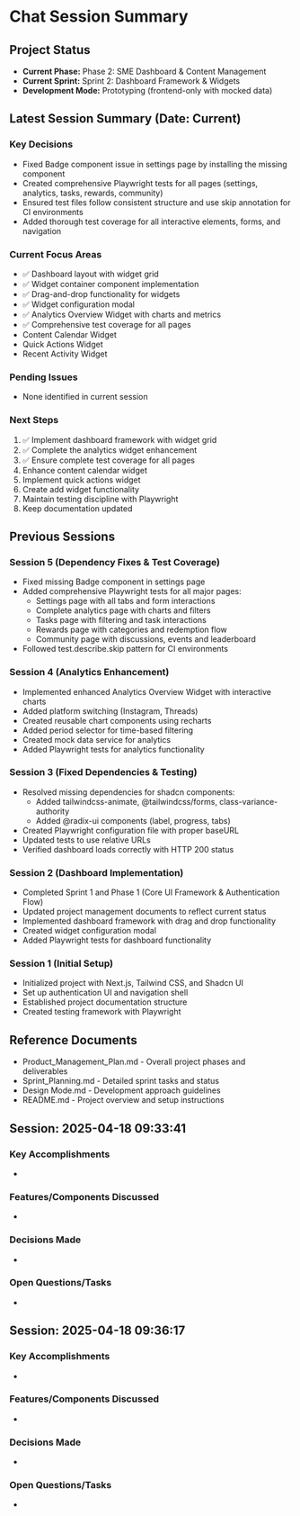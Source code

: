 # Chat Session Summary

## Project Status

- **Current Phase:** Phase 2: SME Dashboard & Content Management
- **Current Sprint:** Sprint 2: Dashboard Framework & Widgets
- **Development Mode:** Prototyping (frontend-only with mocked data)

## Latest Session Summary (Date: Current)

### Key Decisions
- Fixed Badge component issue in settings page by installing the missing component
- Created comprehensive Playwright tests for all pages (settings, analytics, tasks, rewards, community)
- Ensured test files follow consistent structure and use skip annotation for CI environments
- Added thorough test coverage for all interactive elements, forms, and navigation

### Current Focus Areas
- ✅ Dashboard layout with widget grid
- ✅ Widget container component implementation
- ✅ Drag-and-drop functionality for widgets
- ✅ Widget configuration modal
- ✅ Analytics Overview Widget with charts and metrics
- ✅ Comprehensive test coverage for all pages
- Content Calendar Widget 
- Quick Actions Widget
- Recent Activity Widget

### Pending Issues
- None identified in current session

### Next Steps
1. ✅ Implement dashboard framework with widget grid
2. ✅ Complete the analytics widget enhancement
3. ✅ Ensure complete test coverage for all pages
4. Enhance content calendar widget
5. Implement quick actions widget
6. Create add widget functionality
7. Maintain testing discipline with Playwright
8. Keep documentation updated

## Previous Sessions

### Session 5 (Dependency Fixes & Test Coverage)
- Fixed missing Badge component in settings page
- Added comprehensive Playwright tests for all major pages:
  - Settings page with all tabs and form interactions
  - Complete analytics page with charts and filters
  - Tasks page with filtering and task interactions
  - Rewards page with categories and redemption flow
  - Community page with discussions, events and leaderboard
- Followed test.describe.skip pattern for CI environments

### Session 4 (Analytics Enhancement)
- Implemented enhanced Analytics Overview Widget with interactive charts
- Added platform switching (Instagram, Threads)
- Created reusable chart components using recharts
- Added period selector for time-based filtering
- Created mock data service for analytics
- Added Playwright tests for analytics functionality

### Session 3 (Fixed Dependencies & Testing)
- Resolved missing dependencies for shadcn components:
  - Added tailwindcss-animate, @tailwindcss/forms, class-variance-authority
  - Added @radix-ui components (label, progress, tabs)
- Created Playwright configuration file with proper baseURL
- Updated tests to use relative URLs
- Verified dashboard loads correctly with HTTP 200 status

### Session 2 (Dashboard Implementation)
- Completed Sprint 1 and Phase 1 (Core UI Framework & Authentication Flow)
- Updated project management documents to reflect current status
- Implemented dashboard framework with drag and drop functionality
- Created widget configuration modal
- Added Playwright tests for dashboard functionality

### Session 1 (Initial Setup)
- Initialized project with Next.js, Tailwind CSS, and Shadcn UI
- Set up authentication UI and navigation shell
- Established project documentation structure
- Created testing framework with Playwright

## Reference Documents

- Product_Management_Plan.md - Overall project phases and deliverables
- Sprint_Planning.md - Detailed sprint tasks and status
- Design Mode.md - Development approach guidelines
- README.md - Project overview and setup instructions
## Session: 2025-04-18 09:33:41

### Key Accomplishments
- 

### Features/Components Discussed
- 

### Decisions Made
- 

### Open Questions/Tasks
- 


## Session: 2025-04-18 09:36:17

### Key Accomplishments
- 

### Features/Components Discussed
- 

### Decisions Made
- 

### Open Questions/Tasks
- 

